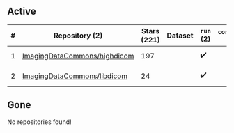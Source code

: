 ## Active
| # | Repository (2) | Stars (221) | Dataset | `run` (2) | `containers-run` | Last Modified |
| --- | --- | --- | --- | --- | --- | --- |
| 1 | [ImagingDataCommons/highdicom](https://github.com/ImagingDataCommons/highdicom) | 197 |  | :heavy_check_mark: |  | 2025-06-17 01:11:06+00:00 |
| 2 | [ImagingDataCommons/libdicom](https://github.com/ImagingDataCommons/libdicom) | 24 |  | :heavy_check_mark: |  | 2025-04-18 11:01:52+00:00 |

## Gone
No repositories found!
